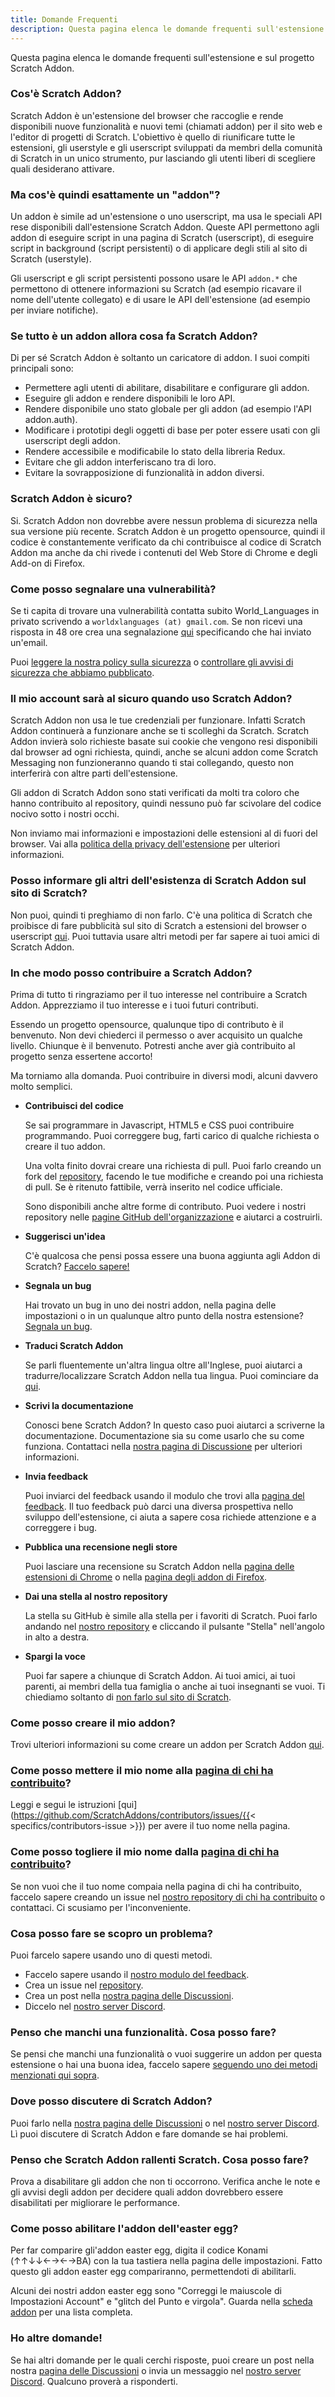 ```yaml
---
title: Domande Frequenti
description: Questa pagina elenca le domande frequenti sull'estensione e sul progetto Scratch Addon.
---
```


Questa pagina elenca le domande frequenti sull'estensione e sul progetto Scratch Addon.

### Cos'è Scratch Addon?

Scratch Addon è un'estensione del browser che raccoglie e rende disponibili nuove funzionalità e nuovi temi (chiamati addon) per il sito web e l'editor di progetti di Scratch. L'obiettivo è quello di riunificare tutte le estensioni, gli userstyle e gli userscript sviluppati da membri della comunità di  Scratch in un unico strumento, pur lasciando gli utenti liberi di scegliere quali desiderano attivare.

### Ma cos'è quindi esattamente un "addon"?

Un addon è simile ad un'estensione o uno userscript, ma usa le speciali API rese disponibili dall'estensione Scratch Addon. Queste API permettono agli addon di eseguire script in una pagina di Scratch (userscript), di eseguire script in background (script persistenti) o di applicare degli stili al sito di Scratch (userstyle).

Gli userscript e gli script persistenti possono usare le API `addon.*` che permettono di ottenere informazioni su Scratch (ad esempio ricavare il nome dell'utente collegato) e di usare le API dell'estensione (ad esempio per inviare notifiche). 

### Se tutto è un addon allora cosa fa Scratch Addon?

Di per sé Scratch Addon è soltanto un caricatore di addon. I suoi compiti principali sono:

- Permettere agli utenti di abilitare, disabilitare e configurare gli addon.
- Eseguire gli addon e rendere disponibili le loro API.
- Rendere disponibile uno stato globale per gli addon (ad esempio l'API addon.auth).
- Modificare i prototipi degli oggetti di base per poter essere usati con gli userscript degli addon.
- Rendere accessibile e modificabile lo stato della libreria Redux.
- Evitare che gli addon interferiscano tra di loro.
- Evitare la sovrapposizione di funzionalità in addon diversi.

### Scratch Addon è sicuro?

Si. Scratch Addon non dovrebbe avere nessun problema di sicurezza nella sua versione più recente. Scratch Addon è un progetto opensource, quindi il codice è constantemente verificato da chi contribuisce al codice di Scratch Addon ma anche da chi rivede i contenuti del Web Store di Chrome e degli Add-on di Firefox. 

### Come posso segnalare una vulnerabilità?

Se ti capita di trovare una vulnerabilità contatta subito World_Languages in privato scrivendo a `worldxlanguages (at) gmail.com`. Se non ricevi una risposta in 48 ore crea una segnalazione [qui](https://github.com/ScratchAddons/ScratchAddons/issues/) specificando che hai inviato un'email.

Puoi [leggere la nostra policy sulla sicurezza](https://github.com/ScratchAddons/ScratchAddons/security/policy) o [controllare gli avvisi di sicurezza che abbiamo pubblicato](https://github.com/ScratchAddons/ScratchAddons/security/advisories?state=published).

### Il mio account sarà al sicuro quando uso Scratch Addon?

Scratch Addon non usa le tue credenziali per funzionare. Infatti Scratch Addon continuerà a funzionare anche se ti scolleghi da Scratch. Scratch Addon invierà solo richieste basate sui cookie che vengono resi disponibili dal browser ad ogni richiesta, quindi, anche se alcuni addon come Scratch Messaging non funzioneranno quando ti stai collegando, questo non interferirà con altre parti dell'estensione.

Gli addon di Scratch Addon sono stati verificati da molti tra coloro che hanno contribuito al repository, quindi nessuno può far scivolare del codice nocivo sotto i nostri occhi.

Non inviamo mai informazioni e impostazioni delle estensioni al di fuori del browser. Vai alla [politica della privacy dell'estensione](/docs/privacy/policies/extension) per ulteriori informazioni.

### Posso informare gli altri dell'esistenza di Scratch Addon sul sito di Scratch?

Non puoi, quindi ti preghiamo di non farlo. C'è una politica di Scratch che proibisce di fare pubblicità sul sito di Scratch a estensioni del browser o userscript [qui](https://scratch.mit.edu/discuss/post/2907564/). Puoi tuttavia usare altri metodi per far sapere ai tuoi amici di Scratch Addon.

### In che modo posso contribuire a Scratch Addon?

Prima di tutto ti ringraziamo per il tuo interesse nel contribuire a Scratch Addon. Apprezziamo il tuo interesse e i tuoi futuri contributi.

Essendo un progetto opensource, qualunque tipo di contributo è il benvenuto. Non devi chiederci il permesso o aver acquisito un qualche livello. Chiunque è il benvenuto. Potresti anche aver già contribuito al progetto senza essertene accorto!

Ma torniamo alla domanda. Puoi contribuire in diversi modi, alcuni davvero molto semplici.

- **Contribuisci del codice**

  Se sai programmare in Javascript, HTML5 e CSS puoi contribuire programmando. Puoi correggere bug, farti carico di qualche richiesta o creare il tuo addon.

  Una volta finito dovrai creare una richiesta di pull. Puoi farlo creando un fork del [repository](https://github.com/ScratchAddons/ScratchAddons/), facendo le tue modifiche e creando poi una richiesta di pull. Se è ritenuto fattibile, verrà inserito nel codice ufficiale.

  Sono disponibili anche altre forme di contributo. Puoi vedere i nostri repository nelle [pagine GitHub dell'organizzazione](https://github.com/ScratchAddons) e aiutarci a costruirli.

- **Suggerisci un'idea**  

  C'è qualcosa che pensi possa essere una buona aggiunta agli Addon di Scratch? [Faccelo sapere!](#i-think-you-missed-a-feature-what-can-i-do)

- **Segnala un bug**

  Hai trovato un bug in uno dei nostri addon, nella pagina delle impostazioni o in un qualunque altro punto della nostra estensione? [Segnala un bug](#what-can-i-do-if-i-find-a-problem).

- **Traduci Scratch Addon**  

  Se parli fluentemente un'altra lingua oltre all'Inglese, puoi aiutarci a tradurre/localizzare Scratch Addon nella tua lingua. Puoi cominciare da [qui](localization/joining-the-localization-team).

- **Scrivi la documentazione**

  Conosci bene Scratch Addon? In questo caso puoi aiutarci a scriverne la documentazione. Documentazione sia su come usarlo che su come funziona. Contattaci nella [nostra pagina di Discussione](https://github.com/ScratchAddons/ScratchAddons/discussions) per ulteriori informazioni.

- **Invia feedback**  

  Puoi inviarci del feedback usando il modulo che trovi alla [pagina del feedback](https://scratchaddons.com/feedback). Il tuo feedback può darci una diversa prospettiva nello sviluppo dell'estensione, ci aiuta a sapere cosa richiede attenzione e a correggere i bug.

- **Pubblica una recensione negli store**

  Puoi lasciare una recensione su Scratch Addon nella [pagina delle estensioni di Chrome](https://chrome.google.com/webstore/detail/fbeffbjdlemaoicjdapfpikkikjoneco) o nella [pagina degli addon di Firefox](https://addons.mozilla.org/firefox/addon/scratch-messaging-extension/).

- **Dai una stella al nostro repository**

  La stella su GitHub è simile alla stella per i favoriti di Scratch. Puoi farlo andando nel [nostro repository](https://github.com/ScratchAddons/ScratchAddons) e cliccando il pulsante "Stella" nell'angolo in alto a destra.

- **Spargi la voce**

  Puoi far sapere a chiunque di Scratch Addon. Ai tuoi amici, ai tuoi parenti, ai membri della tua famiglia o anche ai tuoi insegnanti se vuoi. Ti chiediamo soltanto di [non farlo sul sito di Scratch](#can-i-tell-people-about-scratch-addons-on-scratch).

### Come posso creare il mio addon?

Trovi ulteriori informazioni su come creare un addon per Scratch Addon [qui](/docs/develop/getting-started).

### Come posso mettere il mio nome alla [pagina di chi ha contribuito](/contributors)?

Leggi e segui le istruzioni [qui](https://github.com/ScratchAddons/contributors/issues/{{< specifics/contributors-issue >}}) per avere il tuo nome nella pagina.

### Come posso togliere il mio nome dalla [pagina di chi ha contribuito](/contributors)?

Se non vuoi che il tuo nome compaia nella pagina di chi ha contribuito, faccelo sapere creando un issue nel [nostro repository di chi ha contribuito](https://github.com/ScratchAddons/contributors/issues/) o contattaci. Ci scusiamo per l'inconveniente.

### Cosa posso fare se scopro un problema?

Puoi farcelo sapere usando uno di questi metodi.

- Faccelo sapere usando il [nostro modulo del feedback](https://scratchaddons.com/feedback).
- Crea un issue nel [repository](https://github.com/ScratchAddons/ScratchAddons/issues).
- Crea un post nella [nostra pagina delle Discussioni](https://github.com/ScratchAddons/ScratchAddons/discussions).
- Diccelo nel [nostro server Discord](https://discord.gg/R5NBqwMjNc).

### Penso che manchi una funzionalità. Cosa posso fare?

Se pensi che manchi una funzionalità o vuoi suggerire un addon per questa estensione o hai una buona idea, faccelo sapere [seguendo uno dei metodi menzionati qui sopra](#what-can-i-do-if-i-find-a-problem).

### Dove posso discutere di Scratch Addon?

Puoi farlo nella [nostra pagina delle Discussioni](https://github.com/ScratchAddons/ScratchAddons/discussions) o nel [nostro server Discord](https://discord.gg/R5NBqwMjNc). Lì puoi discutere di Scratch Addon e fare domande se hai problemi.

### Penso che Scratch Addon rallenti Scratch. Cosa posso fare?

Prova a disabilitare gli addon che non ti occorrono. Verifica anche le note e gli avvisi degli addon per decidere quali addon dovrebbero essere disabilitati per migliorare le performance. 

### Come posso abilitare l'addon dell'easter egg?

Per far comparire gli'addon easter egg, digita il codice Konami (↑↑↓↓←→←→BA) con la tua tastiera nella pagina delle impostazioni. Fatto questo gli addon easter egg compariranno, permettendoti di abilitarli.

Alcuni dei nostri addon easter egg sono "Correggi le maiuscole di Impostazioni Account" e "glitch del Punto e virgola". Guarda nella [scheda addon](/addons) per una lista completa.

### Ho altre domande!

Se hai altri domande per le quali cerchi risposte, puoi creare un post nella nostra [pagina delle Discussioni](https://github.com/ScratchAddons/ScratchAddons/discussions) o invia un messaggio nel [nostro server Discord](https://discord.gg/R5NBqwMjNc). Qualcuno proverà a risponderti.
